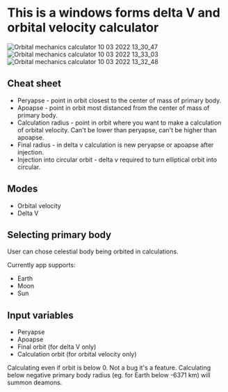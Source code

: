 # This is a windows forms delta V and orbital velocity calculator

![Orbital mechanics calculator 10 03 2022 13_30_47](https://user-images.githubusercontent.com/57408600/160673920-4c2825aa-8aca-42e5-b1a6-38536d08412d.png)
![Orbital mechanics calculator 10 03 2022 13_33_03](https://user-images.githubusercontent.com/57408600/160673905-933a3681-bcba-410d-8962-ec7c73d0cfdf.png)
![Orbital mechanics calculator 10 03 2022 13_32_48](https://user-images.githubusercontent.com/57408600/160673915-7fb88e6d-48bb-4dec-85ac-c9e41b3ea8e9.png)

## Cheat sheet
- Peryapse - point in orbit closest to the center of mass of primary body.
- Apoapse - point in orbit most distanced from the center of mass of primary body.
- Calculation radius - point in orbit where you want to make a calculation of orbital velocity. Can't be lower than peryapse, can't be higher than apoapse.
- Final radius - in delta v calculation is new peryapse or apoapse after injection.
- Injection into circular orbit - delta v required to turn elliptical orbit into circular.

## Modes
- Orbital velocity
- Delta V

## Selecting primary body
User can chose celestial body being orbited in calculations.

Currently app supports:
- Earth
- Moon
- Sun

## Input variables
- Peryapse
- Apoapse
- Final orbit (for delta V only)
- Calculation orbit (for orbital velocity only)

Calculating even if orbit is below 0. Not a bug it's a feature.
Calculating below negative primary body radius (eg. for Earth below -6371 km) will summon deamons.
